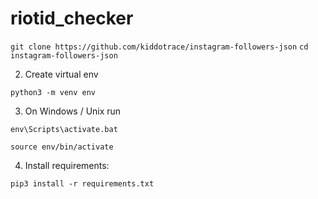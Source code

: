 # riotid_checker

`git clone https://github.com/kiddotrace/instagram-followers-json`
`cd instagram-followers-json`

2. Create virtual env

`python3 -m venv env`

3. On Windows / Unix run

`env\Scripts\activate.bat`

`source env/bin/activate`


4. Install requirements:

`pip3 install -r requirements.txt`

